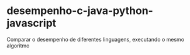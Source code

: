 # desempenho-c-java-python-javascript
Comparar o desempenho de diferentes linguagens, executando o mesmo algoritmo
